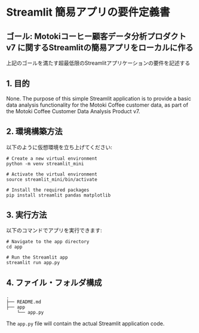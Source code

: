# Streamlit 簡易アプリの要件定義書
## ゴール: Motokiコーヒー顧客データ分析プロダクトv7 に関するStreamlitの簡易アプリをローカルに作る
上記のゴールを満たす超最低限のStreamlitアプリケーションの要件を記述する

## 1. 目的
None. The purpose of this simple Streamlit application is to provide a basic data analysis functionality for the Motoki Coffee customer data, as part of the Motoki Coffee Customer Data Analysis Product v7.

## 2. 環境構築方法
以下のように仮想環境を立ち上げてください:

```
# Create a new virtual environment
python -m venv streamlit_mini

# Activate the virtual environment
source streamlit_mini/bin/activate

# Install the required packages
pip install streamlit pandas matplotlib
```

## 3. 実行方法
以下のコマンドでアプリを実行できます:

```
# Navigate to the app directory
cd app

# Run the Streamlit app
streamlit run app.py
```

## 4. ファイル・フォルダ構成

```
.
├── README.md
├── app
    └── app.py
```

The `app.py` file will contain the actual Streamlit application code.